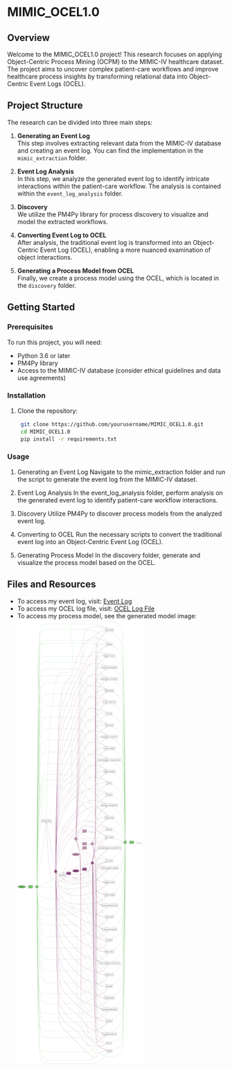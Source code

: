 # MIMIC_OCEL1.0

## Overview

Welcome to the MIMIC_OCEL1.0 project! This research focuses on applying Object-Centric Process Mining (OCPM) to the MIMIC-IV healthcare dataset. The project aims to uncover complex patient-care workflows and improve healthcare process insights by transforming relational data into Object-Centric Event Logs (OCEL).

## Project Structure

The research can be divided into three main steps:

1. **Generating an Event Log**  
   This step involves extracting relevant data from the MIMIC-IV database and creating an event log. You can find the implementation in the `mimic_extraction` folder.

2. **Event Log Analysis**  
   In this step, we analyze the generated event log to identify intricate interactions within the patient-care workflow. The analysis is contained within the `event_log_analysis` folder.

3. **Discovery**  
   We utilize the PM4Py library for process discovery to visualize and model the extracted workflows.

4. **Converting Event Log to OCEL**  
   After analysis, the traditional event log is transformed into an Object-Centric Event Log (OCEL), enabling a more nuanced examination of object interactions.

5. **Generating a Process Model from OCEL**  
   Finally, we create a process model using the OCEL, which is located in the `discovery` folder.

## Getting Started

### Prerequisites

To run this project, you will need:

- Python 3.6 or later
- PM4Py library
- Access to the MIMIC-IV database (consider ethical guidelines and data use agreements)

### Installation

1. Clone the repository:

   ```bash
    git clone https://github.com/yourusername/MIMIC_OCEL1.0.git
    cd MIMIC_OCEL1.0
    pip install -r requirements.txt
   ```

### Usage

1. Generating an Event Log
Navigate to the mimic_extraction folder and run the script to generate the event log from the MIMIC-IV dataset.

2. Event Log Analysis
In the event_log_analysis folder, perform analysis on the generated event log to identify patient-care workflow interactions.

3. Discovery
Utilize PM4Py to discover process models from the analyzed event log.

4. Converting to OCEL
Run the necessary scripts to convert the traditional event log into an Object-Centric Event Log (OCEL).

5. Generating Process Model
In the discovery folder, generate and visualize the process model based on the OCEL.

## Files and Resources

- To access my event log, visit: [Event Log](https://drive.google.com/file/d/1yGLSlFGZ4esa1GBc-c8BFT5ofgkRnnnH/view?usp=sharing)
- To access my OCEL log file, visit: [OCEL Log File](https://drive.google.com/file/d/1pMUfRSlf4veQaqbA3ohBduAiryl2lSSi/view?usp=drive_link)
- To access my process model, see the generated model image: ![Process Model](discovery/model.png)
